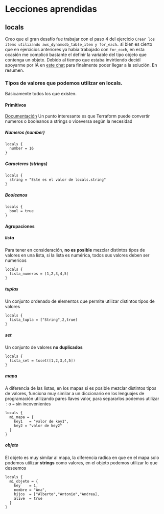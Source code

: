 # Lecciones aprendidas
## locals
Creo que el gran desafío fue trabajar con el paso 4 del ejercicio `Crear los ítems utilizando aws_dynamodb_table_item y for_each.` si bien es cierto que en ejercicios anteriores ya había trabajado con `for_each`, en esta ocasión me complicó bastante el definir la variable del tipo objeto que contenga un objeto.
Debido al tiempo que estaba invirtiendo decidí apoyarme por IA en [este chat](https://chatgpt.com/share/682a48c1-4670-800f-9b91-f57d4e951063) para finalmente poder llegar a la solución.
En resumen.
### Tipos de valores que podemos utilizar en locals.
Básicamente todos los que existen.
#### Primitivos
[Documentación](https://developer.hashicorp.com/terraform/language/expressions/type-constraints)
Un punto interesante es que Terraform puede convertir numeros o booleanos a strings o viceversa según la necesidad
##### Numeros (number)
```hcl
locals {
  number = 16
}
```
##### Caracteres (strings)
```hcl
locals {
  string = "Este es el valor de locals.string"
}
```
##### Booleanos 
```hcl
locals {
  bool = true
}
```
#### Agrupaciones
##### lista
Para tener en consideración, **no es posible** mezclar distintos tipos de valores en una lista, si la lista es numérica, todos sus valores deben ser numerícos 
```hcl
locals {
  lista_numeros = [1,2,3,4,5]
}
```
##### tuplas
Un conjunto ordenado de elementos que permite utilizar distintos tipos de valores
```hcl
locals {
  lista_tupla = ["String",2,true]
}
```
##### set
Un conjunto de valores **no duplicados**
```hcl
locals {
  lista_set = toset([1,2,3,4,5])
}
```
##### mapa
A diferencia de las listas, en los mapas si es posible mezclar distintos tipos de valores, funciona muy similar a un diccionario en los lenguajes de programación utilizando pares llaves valor, para separarlos podemos utilizar `:` o `=` sin incovenientes 

```hcl
locals {
  mi_mapa = {
    key1   = "valor de key1",
    key2 = "valor de key2"
  }
}
```

##### objeto
El objeto es muy similar al mapa, la diferencia radica en que en el mapa solo podemos utilizar **strings** como valores, en el objeto podemos utilizar lo que deseemos
```hcl
locals {
  mi_objeto = {
    key    = 1,
    nombre = "Ana",
    hijos  = ["Alberto","Antonio","Andrea],
    alive  = true
  }
}
```
